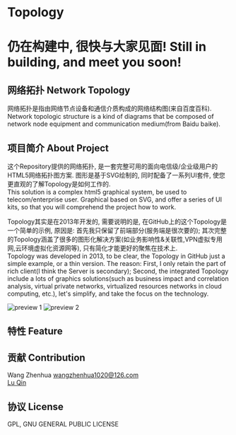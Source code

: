 # Topology
# 仍在构建中, 很快与大家见面! Still in building, and meet you soon!
## 网络拓扑 Network Topology
网络拓扑是指由网络节点设备和通信介质构成的网络结构图(来自百度百科).  
Network topologic structure is a kind of diagrams that be composed of network node equipment and communication medium(from Baidu baike).
## 项目简介 About Project
这个Repository提供的网络拓扑, 是一套完整可用的面向电信级/企业级用户的HTML5网络拓扑图方案. 图形是基于SVG绘制的, 同时配备了一系列UI套件, 使您更直观的了解Topology是如何工作的.  
This solution is a complex html5 graphical system, be used to telecom/enterprise user. Graphical based on SVG, and offer a series of UI kits, so that you will comprehend the project how to work.  
  

Topology其实是在2013年开发的, 需要说明的是, 在GitHub上的这个Topology是一个简单的示例, 原因是: 首先我只保留了前端部分(服务端是很次要的); 其次完整的Topology涵盖了很多的图形化解决方案(如业务影响性&关联性,VPN虚拟专用网,云环境虚拟化资源网等), 只有简化才能更好的聚焦在技术上.  
Topology was developed in 2013, to be clear, the Topology in GitHub just a simple example, or a thin version. The reason: First, I only retain the part of rich client(I think the Server is secondary); Second, the integrated Topology include a lots of graphics solutions(such as business impact and correlation analysis, virtual private networks, virtualized resources networks in cloud computing, etc.), let's simplify, and take the focus on the technology.  

![preview 1](https://github.com/zhaodabao/topology/raw/master/images/preview/preview1.png "Preview Image 1") ![preview 2](https://github.com/zhaodabao/topology/raw/master/images/preview/preview2.png "Preview Image 2")

## 特性 Feature

## 贡献 Contribution
Wang Zhenhua <wangzhenhua1020@126.com>  
[Lu Qin](https://github.com/luqin)

## 协议 License
GPL, GNU GENERAL PUBLIC LICENSE
